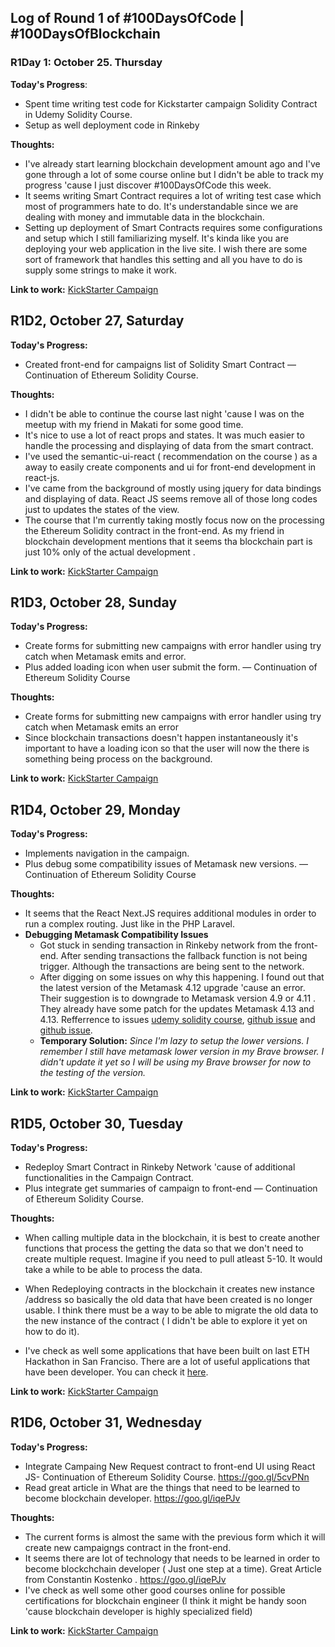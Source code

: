 
## Log of Round 1 of #100DaysOfCode | #100DaysOfBlockchain

### R1Day 1: October 25. Thursday

**Today's Progress**: 
- Spent time writing test code for Kickstarter campaign Solidity Contract in Udemy Solidity Course. 
- Setup as well deployment code in Rinkeby

**Thoughts:**

- I've already start learning blockchain development amount ago and I've gone through a lot of some course online but I didn't be able to track my progress 'cause I just discover #100DaysOfCode this week.
- It seems writing Smart Contract requires a lot of writing test case which most of programmers hate to do. It's understandable since we are dealing with money and immutable data in the blockchain.
- Setting up deployment of Smart Contracts requires some configurations and setup which I still familiarizing myself. It's kinda like you are deploying your web application in the live site. I wish there are some sort of framework that handles this setting and all you have to do is supply some strings to make it work.

**Link to work:** [KickStarter Campaign](https://github.com/chrisdeuda/blockchain_02_campaign_contract/commit/6e53431add7f213a715b29fe896590db43280c95)


## R1D2,  October 27, Saturday

**Today's Progress:** 
- Created front-end for campaigns list of Solidity Smart Contract — Continuation of Ethereum Solidity Course.

**Thoughts:**

- I didn't be able to continue the course last night 'cause I was on the meetup with my friend in Makati for some good time.
- It's nice to use a lot of react props and states. It was much easier to handle the processing and displaying of data from the smart contract.
- I've used the semantic-ui-react ( recommendation on the course ) as a away to easily create components and ui for front-end development in react-js.
- I've came from the background of mostly using jquery for data bindings and displaying of data. React JS seems remove all of those long codes just to updates the states of the view.
- The course that I'm currently taking mostly focus now on the processing the Ethereum Solidity contract in the front-end. As my friend in blockchain development mentions that it seems tha blockchain part is just 10% only of the actual development .

**Link to work:** [KickStarter Campaign](https://github.com/chrisdeuda/blockchain_02_campaign_contract/commit/ed64476e6ec0c39cafcd908a6921bcf4d6df5c56)

## R1D3,  October 28, Sunday

**Today's Progress:**
- Create forms for submitting new campaigns with error handler using try catch when Metamask emits and error.
- Plus added loading icon when user submit the form.  — Continuation of Ethereum Solidity Course

**Thoughts:**

- Create forms for submitting new campaigns with error handler using try catch when Metamask emits an error
- Since blockchain transactions doesn't happen instantaneously it's important to have a loading icon so that the user will now the there is something being process on the background.

**Link to work:** [KickStarter Campaign](https://github.com/chrisdeuda/blockchain_02_campaign_contract/commit/72a6c11385d4485f410421327b5998417a34bcbb)

## R1D4,  October 29, Monday

**Today's Progress:**
- Implements navigation in the campaign.
- Plus debug some compatibility issues of Metamask new versions.  — Continuation of Ethereum Solidity Course

**Thoughts:**

- It seems that the React Next.JS requires additional modules in order to run a complex routing. Just like in the PHP Laravel.
- **Debugging Metamask Compatibility Issues**
    - Got stuck in sending transaction in Rinkeby network from the front-end. After sending transactions the fallback function is not  being trigger. Although the transactions are being sent to the network.
    - After digging on some issues on why this happening. I found out that the latest version of the Metamask 4.12 upgrade 'cause an error. Their suggestion is to downgrade to Metamask version 4.9 or 4.11 . They already have some patch for the updates Metamask 4.13 and 4.13. Refferrence to issues  [udemy solidity course](https://www.udemy.com/ethereum-and-solidity-the-complete-developers-guide/learn/v4/questions/5286096), [github issue](https://www.udemy.com/ethereum-and-solidity-the-complete-developers-guide/learn/v4/questions/5293220) and [github issue](https://github.com/MetaMask/metamask-extension/issues/5425).
    - **Temporary Solution:** *Since I'm lazy to setup the lower versions. I remember I still have metamask lower version in my Brave browser. I didn't update it yet so I will be using my Brave browser for now to the testing of the version.*

**Link to work:** [KickStarter Campaign](https://github.com/chrisdeuda/blockchain_02_campaign_contract/commit/febbc55cc94932699d364e86008621d442023e79)

## R1D5,  October 30, Tuesday

**Today's Progress:** 
 - Redeploy Smart Contract in Rinkeby Network 'cause of additional functionalities in the Campaign Contract.
 - Plus integrate get summaries of campaign to front-end  — Continuation of Ethereum Solidity Course.

**Thoughts:**
 - When calling multiple data in the blockchain, it is best to create another functions that process the getting the data so that we don't need to create multiple request. Imagine if you need to pull atleast 5-10. It would take a while to be able to process the data.

 - When Redeploying contracts in the blockchain it creates new instance /address so basically the old data that have been created is no longer usable. I think there must be a way to be able to migrate the old data to the new instance of the contract ( I didn't be able to explore it yet on how to do it).
 - I've check as well some applications that have been built on last ETH Hackathon in San Franciso. There are a lot of useful applications that have been developer. You can check it [here](https://ethsanfrancisco.devpost.com/submissions?page=1).


**Link to work:** [KickStarter Campaign](https://github.com/chrisdeuda/blockchain_02_campaign_contract/commit/54fdebae99ec529fbc0930f5a3dde94df352c045)

## R1D6,  October 31, Wednesday

**Today's Progress:** 
 - Integrate Campaing New Request contract to front-end UI using React JS- Continuation of Ethereum Solidity Course. https://goo.gl/5cvPNn
 - Read great article in What are the things that need to be learned to become blockchain developer. https://goo.gl/iqePJv

**Thoughts:**
 - The current forms is almost the same with the previous form which it will create new campaigngs contract in the front-end.
 - It seems there are lot of technology that needs to be learned in order to become blockchchain developer ( Just one step at a time). Great Article from Constantin Kostenko . https://goo.gl/iqePJv
 - I've check as well some other good courses online for possible certifications for blockchain engineer (I think it might be handy soon 'cause blockchain developer is highly specialized field)
 

**Link to work:** [KickStarter Campaign](https://github.com/chrisdeuda/blockchain_02_campaign_contract/commit/3b6376cf7c2a2d61a1e5fa77d648aed09e496945)

